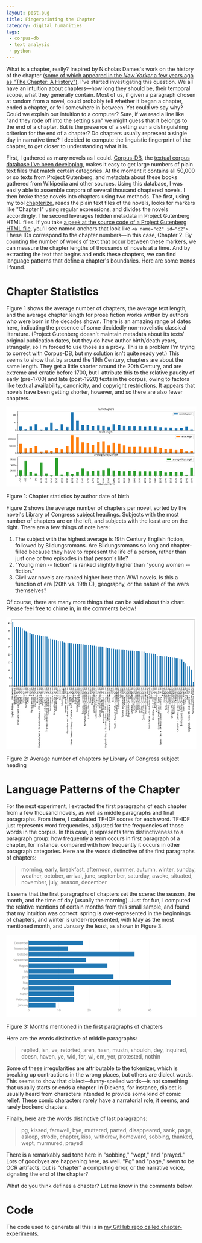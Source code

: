 ```yaml
---
layout: post.pug
title: Fingerprinting the Chapter
category: digital humanities
tags:
 - corpus-db
 - text analysis
 - python
---
```


What is a chapter, really? Inspired by Nicholas Dames's work on the history of the chapter ([some of which appeared in the _New Yorker_ a few years ago as "The Chapter: A History"](https://www.newyorker.com/books/page-turner/chapter-history)), I've started investigating this question. We all have an intuition about chapters—how long they should be, their temporal scope, what they generally contain. Most of us, if given a paragraph chosen at random from a novel, could probably tell whether it began a chapter, ended a chapter, or fell somewhere in between. Yet could we say why? Could we explain our intuition to a computer? Sure, if we read a line like "and they rode off into the setting sun" we might guess that it belongs to the end of a chapter. But is the presence of a setting sun a distinguishing criterion for the end of a chapter? Do chapters usually represent a single day in narrative time? I decided to compute the linguistic fingerprint of the chapter, to get closer to understanding what it is. 

First, I gathered as many novels as I could. [Corpus-DB](http://corpus-db.org), the [textual corpus database I've been developing](http://jonreeve.com/2017/06/project-gutenberg-the-database/), makes it easy to get large numbers of plain text files that match certain categories. At the moment it contains all 50,000 or so texts from Project Gutenberg, and metadata about these books gathered from Wikipedia and other sources. Using this database, I was easily able to assemble corpora of several thousand chaptered novels. I then broke these novels into chapters using two methods. The first, using my tool [chapterize](https://github.com/JonathanReeve/chapterize), reads the plain text files of the novels, looks for markers like "Chapter I" using regular expressions, and divides the novels accordingly. The second leverages hidden metadata in Project Gutenberg HTML files. If you take [a peek at the source code of a Project Gutenberg HTML file](https://github.com/GITenberg/Pride-and-Prejudice_1342/blob/master/1342-h/1342-h.htm), you'll see named anchors that look like `<a name="c2" id="c2">`. These IDs correspond to the chapter numbers—in this case, Chapter 2. By counting the number of words of text that occur between these markers, we can measure the chapter lengths of thousands of novels at a time. And by extracting the text that begins and ends these chapters, we can find language patterns that define a chapter's boundaries. Here are some trends I found. 

# Chapter Statistics

Figure 1 shows the average number of chapters, the average text length, and the average chapter length for prose fiction works written by authors who were born in the decades shown. There is an amazing range of dates here, indicating the presence of some decidedly non-novelistic classical literature. (Project Gutenberg doesn't maintain metadata about its texts' original publication dates, but they do have author birth/death years, strangely, so I'm forced to use those as a proxy. This is a problem I'm trying to correct with Corpus-DB, but my solution isn't quite ready yet.) This seems to show that by around the 19th Century, chapters are about the same length. They get a little shorter around the 20th Century, and are extreme and erratic before 1700, but I attribute this to the relative paucity of early (pre-1700) and late (post-1920) texts in the corpus, owing to factors like textual availability, canonicity, and copyright restrictions. It appears that novels have been getting shorter, however, and so there are also fewer chapters. 


![Figure 1: Chapter statistics by author date of birth](/images/chapters/chap-stats-by-author-dob.png)
<p class="caption">Figure 1: Chapter statistics by author date of birth</p>


Figure 2 shows the average number of chapters per novel, sorted by the novel's Library of Congress subject headings. Subjects with the most number of chapters are on the left, and subjects with the least are on the right. There are a few things of note here:

1. The subject with the highest average is 19th Century English fiction, followed by Bildungsromans. Are Bildungsromans so long and chapter-filled because they have to represent the life of a person, rather than just one or two episodes in that person's life? 
2. "Young men -- fiction" is ranked slightly higher than "young women -- fiction." 
3. Civil war novels are ranked higher here than WWI novels. Is this a function of era (20th vs. 19th C), geography, or the nature of the wars themselves? 

Of course, there are many more things that can be said about this chart. Please feel free to chime in, in the comments below!


![Figure 2: Average number of chapters by Library of Congress subject heading](/images/chapters/numchaps-by-lcsh.png)
<p class="caption">Figure 2: Average number of chapters by Library of Congress subject heading</p>


# Language Patterns of the Chapter

For the next experiment, I extracted the first paragraphs of each chapter from a few thousand novels, as well as middle paragraphs and final paragraphs. From there, I calculated TF-IDF scores for each word. TF-IDF just represents word frequencies, adjusted for the frequencies of those words in the corpus. In this case, it represents term distinctiveness to a paragraph group: how frequently a term occurs in first paragraph of a chapter, for instance, compared with how frequently it occurs in other paragraph categories. Here are the words distinctive of the first paragraphs of chapters: 

> morning, early, breakfast, afternoon, summer, autumn, winter, sunday, weather, october, arrival, june, september, saturday, awoke, situated, november, july, season, december

It seems that the first paragraphs of chapters set the scene: the season, the month, and the time of day (usually the morning). Just for fun, I computed the relative mentions of certain months from this small sample, and found that my intuition was correct: spring is over-represented in the beginnings of chapters, and winter is under-represented, with May as the most mentioned month, and January the least, as shown in Figure 3. 


![Figure 3: Months mentioned in the first paragraphs of chapters](/images/chapters/months.png)
<p class="caption">Figure 3: Months mentioned in the first paragraphs of chapters</p>


Here are the words distinctive of middle paragraphs: 

> replied, isn, ve, retorted, aren, hasn, mustn, shouldn, dey, inquired, doesn, haven, ye, wid, fer, wi, em, yer, protested, nothin

Some of these irregularities are attributable to the tokenizer, which is breaking up contractions in the wrong places, but others are dialect words. This seems to show that dialect—funny-spelled words—is not something that usually starts or ends a chapter. In Dickens, for instance, dialect is usually heard from characters intended to provide some kind of comic relief. These comic characters rarely have a narratorial role, it seems, and rarely bookend chapters.

Finally, here are the words distinctive of last paragraphs: 

>pg, kissed, farewell, bye, muttered, parted, disappeared, sank, page, asleep, strode, chapter, kiss, withdrew, homeward, sobbing, thanked, wept, murmured, prayed	

There is a remarkably sad tone here in "sobbing," "wept," and "prayed." Lots of goodbyes are happening here, as well. "Pg" and "page," seem to be OCR artifacts, but is "chapter" a computing error, or the narrative voice, signaling the end of the chapter? 

What do you think defines a chapter? Let me know in the comments below. 

# Code 

The code used to generate all this is in [my GitHub repo called chapter-experiments](https://github.com/JonathanReeve/chapter-experiments).

